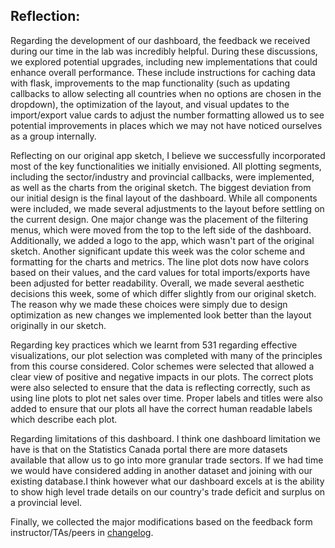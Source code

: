 ## Reflection:

Regarding the development of our dashboard, the feedback we received during our time in the lab was incredibly helpful. During these discussions, we explored potential upgrades, including new implementations that could enhance overall performance. These include instructions for caching data with flask, improvements to the map functionality (such as updating callbacks to allow selecting all countries when no options are chosen in the dropdown), the optimization of the layout, and visual updates to the import/export value cards to adjust the number formatting allowed us to see potential improvements in places which we may not have noticed ourselves as a group internally. 

Reflecting on our original app sketch, I believe we successfully incorporated most of the key functionalities we initially envisioned. All plotting segments, including the sector/industry and provincial callbacks, were implemented, as well as the charts from the original sketch. The biggest deviation from our initial design is the final layout of the dashboard. While all components were included, we made several adjustments to the layout before settling on the current design. One major change was the placement of the filtering menus, which were moved from the top to the left side of the dashboard. Additionally, we added a logo to the app, which wasn't part of the original sketch. Another significant update this week was the color scheme and formatting for the charts and metrics. The line plot dots now have colors based on their values, and the card values for total imports/exports have been adjusted for better readability. Overall, we made several aesthetic decisions this week, some of which differ slightly from our original sketch. The reason why we made these choices were simply due to design optimization as new changes we implemented look better than the layout originally in our sketch. 

Regarding key practices which we learnt from 531 regarding effective visualizations, our plot selection was completed with many of the principles from this course considered. Color schemes were selected that allowed a clear view of positive and negative impacts in our plots. The correct plots were also selected to ensure that the data is reflecting correctly, such as using line plots to plot net sales over time. Proper labels and titles were also added to ensure that our plots all have the correct human readable labels which describe each plot. 

Regarding limitations of this dashboard. I think one dashboard limitation we have is that on the Statistics Canada portal there are more datasets available that allow us to go into more granular trade sectors. If we had time we would have considered adding in another dataset and joining with our existing database.I think however what our dashboard excels at is the ability to show high level trade details on our country's trade deficit and surplus on a provincial level.

Finally, we collected the major modifications based on the feedback form instructor/TAs/peers in [changelog](https://github.com/UBC-MDS/DSCI-532_2025_13_Maple-Eagle-Trade-Tracker/blob/main/reports/changelog.md).
